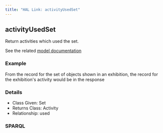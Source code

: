 ```yaml
---
title: "HAL Link: activityUsedSet"
---
```


## activityUsedSet

Return activities which used the set.

See the related [model documentation](/model/exhibition/#exhibition-activity)

### Example

From the record for the set of objects shown in an exhibition, the record for the exhibition's activity would be in the response


### Details

* Class Given: Set
* Returns Class: Activity
* Relationship: used


### SPARQL
```

```

